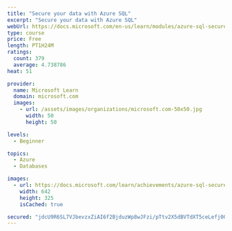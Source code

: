 ```yaml
---
title: "Secure your data with Azure SQL"
excerpt: "Secure your data with Azure SQL"
webUrl: https://docs.microsoft.com/en-us/learn/modules/azure-sql-secure-data/
type: course
price: Free
length: PT1H24M
ratings:
  count: 379
  average: 4.738786
heat: 51

provider:
  name: Microsoft Learn
  domain: microsoft.com
  images:
    - url: /assets/images/organizations/microsoft.com-50x50.jpg
      width: 50
      height: 50

levels:
  - Beginner

topics:
  - Azure
  - Databases

images:
  - url: https://docs.microsoft.com/learn/achievements/azure-sql-secure-data-social.png
    width: 642
    height: 325
    isCached: true

secured: "jdcU9R6SL7VJbevzxZiAI6f2BjduzWp8wJFzi/pTtv2X5dBVTdXT5ceLefj00kdBHj3xzYkciLXixN12sINsdB32s6XztKjJTdajW/IbcejsWhpqltpCSATmg6WVbKIkPmtshVQXEUIbJcjmNkzwMberPGuJPFQHzI6y+7VF4bL/UZ85ubhKiz9DRO7WSx66X0D14jyeKBQEIad6YaD7e0VM1DeSd0qGChfyV+HHMzHk3yRfgROPujfbgoKjdUkBK3Wx4PaUDR+2mC/uUShrIFAa/VQpj3KeXuUds45+6z8Ep7NJP3B3lFvPTSE3k6ISZcqM4I+kal0u7tDDRn5h4aIzLyE+sPHLGsRZjh8zRD6QkClzH0F87WuibK+eMjbe71GTucvkivfp62dfmfevQVQkKzo1lYJCjaKOVezimGs=;+XT8FXuxCMHdiKBM366XqQ=="
---
```


